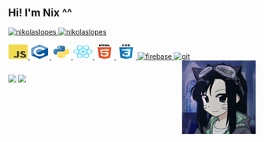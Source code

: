 <h2>Hi! I'm Nix ^^</h2>

<div>
  <a href="https://github.com/nikolaslopes" />
<div>
  <img height="165em" src="https://github-readme-stats.vercel.app/api?username=nikolaslopes&show_icons=true&theme=dracula&title_color=ff6e96&text_color=ffffff&bg_color=282a36&cache_seconds=1800&locale=en" alt="nikolaslopes" />
  <img height="165em" src="https://github-readme-stats.vercel.app/api/top-langs?username=nikolaslopes&show_icons=true&theme=dracula&title_color=ff6e96&text_color=ffffff&bg_color=282a36&locale=en&layout=compact" alt="nikolaslopes" /><br><br>
<div>

<div>
  <img src="https://raw.githubusercontent.com/devicons/devicon/master/icons/javascript/javascript-original.svg" alt="javascript" width="40" height="30"/>
  <img src="https://raw.githubusercontent.com/devicons/devicon/master/icons/c/c-original.svg" alt="c" width="40" height="30"/>
  <img src="https://raw.githubusercontent.com/devicons/devicon/master/icons/python/python-original.svg" alt="python" width="40" height="30"/>
  <img src="https://raw.githubusercontent.com/devicons/devicon/master/icons/react/react-original.svg" alt="react" width="40" height="30"/>
  <img src="https://raw.githubusercontent.com/devicons/devicon/master/icons/html5/html5-original-wordmark.svg" alt="html5" width="40" height="30"/>
  <img src="https://raw.githubusercontent.com/devicons/devicon/master/icons/css3/css3-original-wordmark.svg" alt="css3" width="40" height="30"/>
  <img src="https://www.vectorlogo.zone/logos/firebase/firebase-icon.svg" alt="firebase" width="40" height="30"/>
  <img src="https://www.vectorlogo.zone/logos/git-scm/git-scm-icon.svg" alt="git" width="40" height="30"/>
  <img align="right" src="https://github.com/nikolaslopes/nikolaslopes/blob/main/avatar_nix.jpg?raw=true" alt="react" width="150" height="150"/>

</div>
  <h2></h2>
<div>
    <a href="mailto: nikolaslopes.dev@gmail.com" target="_blank"><img src="https://img.shields.io/badge/-Gmail-%23333?style=for-the-badge&logo=gmail&logoColor=white"></a>
    <a href="https://www.linkedin.com/in/nikolas-lopes-b06524209/" target="_blank" rel="noopener"><img src="https://img.shields.io/badge/-LinkedIn-%230077B5?style=for-the-badge&logo=linkedin&logoColor=white"></a>
</div>
</div>
